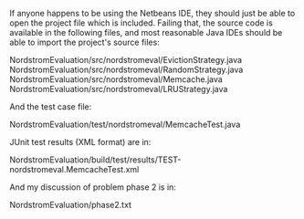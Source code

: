 If anyone happens to be using the Netbeans IDE, they should just be
able to open the project file which is included.  Failing that, the
source code is available in the following files, and most reasonable
Java IDEs should be able to import the project's source files:

NordstromEvaluation/src/nordstromeval/EvictionStrategy.java
NordstromEvaluation/src/nordstromeval/RandomStrategy.java
NordstromEvaluation/src/nordstromeval/Memcache.java
NordstromEvaluation/src/nordstromeval/LRUStrategy.java

And the test case file:

NordstromEvaluation/test/nordstromeval/MemcacheTest.java

JUnit test results (XML format) are in:

NordstromEvaluation/build/test/results/TEST-nordstromeval.MemcacheTest.xml

And my discussion of problem phase 2 is in:

NordstromEvaluation/phase2.txt
